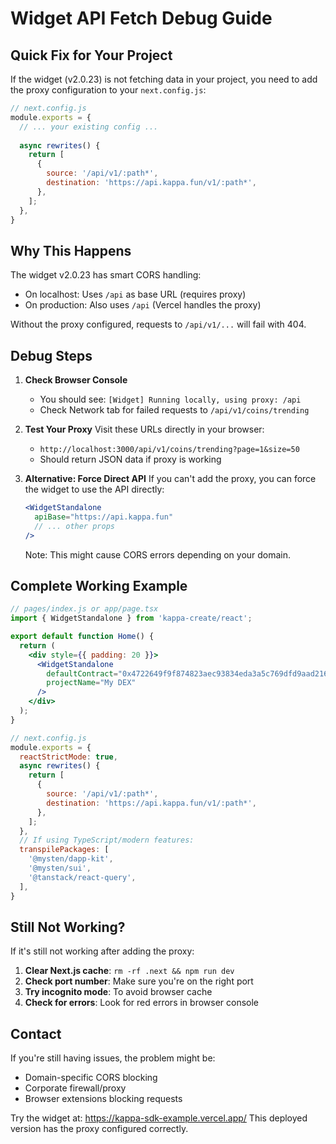 # Widget API Fetch Debug Guide

## Quick Fix for Your Project

If the widget (v2.0.23) is not fetching data in your project, you need to add the proxy configuration to your `next.config.js`:

```javascript
// next.config.js
module.exports = {
  // ... your existing config ...
  
  async rewrites() {
    return [
      {
        source: '/api/v1/:path*',
        destination: 'https://api.kappa.fun/v1/:path*',
      },
    ];
  },
}
```

## Why This Happens

The widget v2.0.23 has smart CORS handling:
- On localhost: Uses `/api` as base URL (requires proxy)
- On production: Also uses `/api` (Vercel handles the proxy)

Without the proxy configured, requests to `/api/v1/...` will fail with 404.

## Debug Steps

1. **Check Browser Console**
   - You should see: `[Widget] Running locally, using proxy: /api`
   - Check Network tab for failed requests to `/api/v1/coins/trending`

2. **Test Your Proxy**
   Visit these URLs directly in your browser:
   - `http://localhost:3000/api/v1/coins/trending?page=1&size=50`
   - Should return JSON data if proxy is working

3. **Alternative: Force Direct API**
   If you can't add the proxy, you can force the widget to use the API directly:
   ```jsx
   <WidgetStandalone 
     apiBase="https://api.kappa.fun"
     // ... other props
   />
   ```
   Note: This might cause CORS errors depending on your domain.

## Complete Working Example

```jsx
// pages/index.js or app/page.tsx
import { WidgetStandalone } from 'kappa-create/react';

export default function Home() {
  return (
    <div style={{ padding: 20 }}>
      <WidgetStandalone
        defaultContract="0x4722649f9f874823aec93834eda3a5c769dfd9aad216bda9d45afa2e4c0a1451::Trolf::TROLF"
        projectName="My DEX"
      />
    </div>
  );
}
```

```javascript
// next.config.js
module.exports = {
  reactStrictMode: true,
  async rewrites() {
    return [
      {
        source: '/api/v1/:path*',
        destination: 'https://api.kappa.fun/v1/:path*',
      },
    ];
  },
  // If using TypeScript/modern features:
  transpilePackages: [
    '@mysten/dapp-kit',
    '@mysten/sui',
    '@tanstack/react-query',
  ],
}
```

## Still Not Working?

If it's still not working after adding the proxy:

1. **Clear Next.js cache**: `rm -rf .next && npm run dev`
2. **Check port number**: Make sure you're on the right port
3. **Try incognito mode**: To avoid browser cache
4. **Check for errors**: Look for red errors in browser console

## Contact

If you're still having issues, the problem might be:
- Domain-specific CORS blocking
- Corporate firewall/proxy
- Browser extensions blocking requests

Try the widget at: https://kappa-sdk-example.vercel.app/
This deployed version has the proxy configured correctly.
